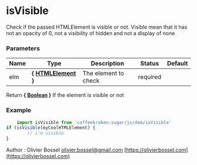 # isVisible

Check if the passed HTMLElement is visible or not.
Visible mean that it has not an opacity of 0, not a visibility of hidden and not a display of none



### Parameters
Name  |  Type  |  Description  |  Status  |  Default
------------  |  ------------  |  ------------  |  ------------  |  ------------
elm  |  **{ [HTMLElement](https://developer.mozilla.org/fr/docs/Web/API/HTMLElement) }**  |  The element to check  |  required  |

Return **{ [Boolean](https://developer.mozilla.org/fr/docs/Web/JavaScript/Reference/Objets_globaux/Boolean) }** If the element is visible or not

### Example
```js
	import isVisible from 'coffeekraken-sugar/js/dom/isVisible'
if (isVisible(myCoolHTMLElement) {
		// i'm visible
}
```
Author : Olivier Bossel [olivier.bossel@gmail.com](mailto:olivier.bossel@gmail.com) [https://olivierbossel.com](https://olivierbossel.com)